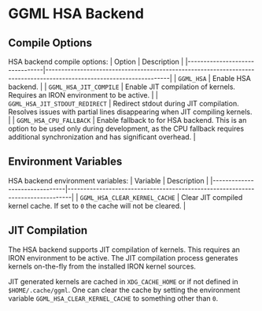 # GGML HSA Backend

## Compile Options

HSA backend compile options:
| Option                         | Description                                                                                                         |
|--------------------------------|---------------------------------------------------------------------------------------------------------------------|
| `GGML_HSA`                     | Enable HSA backend.                                                                                                 |
| `GGML_HSA_JIT_COMPILE`         | Enable JIT compilation of kernels. Requires an IRON environment to be active.                                       |
| `GGML_HSA_JIT_STDOUT_REDIRECT` | Redirect stdout during JIT compilation. Resolves issues with partial lines disappearing when JIT compiling kernels. |
| `GGML_HSA_CPU_FALLBACK`        | Enable fallback to  for HSA backend. This is an option to be used only during development, as the CPU fallback requires additional synchronization and has significant overhead.                                                                                                          |

## Environment Variables

HSA backend environment variables:
| Variable                      | Description                                                                   |
|-------------------------------|-------------------------------------------------------------------------------|
| `GGML_HSA_CLEAR_KERNEL_CACHE` | Clear JIT compiled kernel cache. If set to `0` the cache will not be cleared. |

## JIT Compilation

The HSA backend supports JIT compilation of kernels. This requires an IRON environment to be active. The JIT compilation process generates kernels on-the-fly from the installed IRON kernel sources.

JIT generated kernels are cached in `XDG_CACHE_HOME` or if not defined in `$HOME/.cache/ggml`. One can clear the cache by setting the environment variable `GGML_HSA_CLEAR_KERNEL_CACHE` to something other than `0`.
